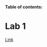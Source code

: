 **Table of contents:**

# Lab 1
[Link](https://chrisxaysanasith.github.io/cse15l-lab-reports/test.html)	

